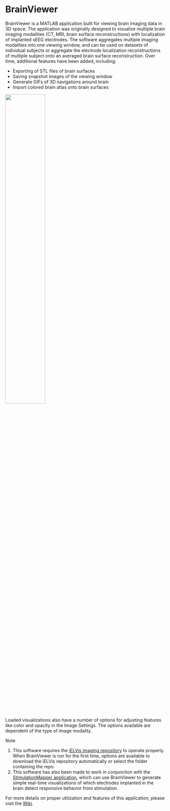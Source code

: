 # BrainViewer
BrainViewer is a MATLAB application built for viewing brain imaging data in 3D space. The application was originally designed to visualize multiple brain imaging modalities (CT, MRI, brain surface reconstructions) with localization of implanted sEEG electrodes. The software aggregates multiple imaging modalities into one viewing window, and can be used on datasets of individual subjects or aggregate the electrode localization reconstructions of multiple subject onto an averaged brain surface reconstruction. Over time, additional features have been added, including:
* Exporting of STL files of brain surfaces
* Saving snapshot images of the viewing window
* Generate GIFs of 3D navigations around brain
* Import colored brain atlas onto brain surfaces

<img src="https://github.com/adkinson/BrainViewer/tree/main/docs/rotateBrain.gif" width="50%">

Loaded visualizations also have a number of options for adjusting features like color and opacity in the Image Settings. The options available are dependent of the type of image modality.

>[!Note]
>1. This software requires the [iELVis imaging repository](https://github.com/iELVis/iELVis) to operate properly. When BrainViewer is run for the first time, options are available to download the iELVis repository automatically or select the folder containing the repo.
>2. This software has also been made to work in conjunction with the [StimulationMapper application](https://github.com/adkinson/StimulationMapper), which can use BrainViewer to generate simple real-time visualizations of which electrodes implanted in the brain detect responsive behavior from stimulation.

For more details on proper utilization and features of this application, please visit the [Wiki](https://github.com/adkinson/BrainViewer/wiki).

